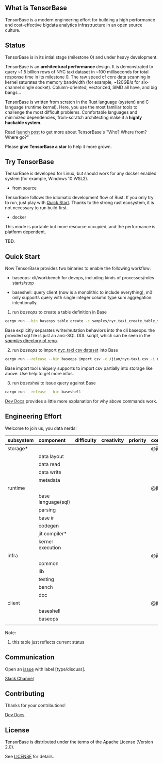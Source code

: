 ## What is TensorBase
TensorBase is a modern engineering effort for building a high performance and cost-effective bigdata analytics infrastructure in an open source culture. 


## Status
TensorBase is in its intial stage (milestone 0) and under heavy development. 

TensorBase is an **architectural performance** design. It is demonstrated to query ~1.5 billion rows of NYC taxi dataset in ~100 milliseconds for total response time in its milestone 0. The raw speed of core data scanning in kernel saturates the memory bandwidth (for example, ~120GB/s for six-channel single socket). Column-oriented, vectorized, SIMD all have, and big bangs...

TensorBase is written from scratch in the Rust language (system) and C language (runtime kernel). Here, you use the most familiar tools to challenge the most difficult problems. Comfortable languages and minimized dependencies, from-scratch architecting make it a **highly hackable system**. 

Read [launch post](https://tensorbase.io/2020/08/04/hello-base.html) to get more about TensorBase's "Who? Where from? Where go?"

Please **give TensorBase a star** to help it more grown.


## Try TensorBase
TensorBase is developed for Linux, but should work for any docker enabled system (for example, Windows 10 WSL2).

* from source

TensorBase follows the idiomatic development flow of Rust. If you only try to run, just play with [Quick Start](#quick-start). Thanks to the strong rust ecosystem, it is not necessary to run build first.

* docker

This mode is portable but more resource occupied, and the performance is platform dependent.

TBD.


## Quick Start
Now TensorBase provides two binaries to enable the following workflow:

* baseops: cli/workbench for devops, including kinds of processes/roles starts/stop

* baseshell: query client (now is a monolithic to include everything), m0 only supports query with single integer column type sum aggregation intentionally.

1. run _baseops_ to create a table definition in Base
```bash
cargo run --bin baseops table create -c samples/nyc_taxi_create_table_sample.sql
```
Base explicitly separates write/mutation behaviors into the cli baseops. the provided sql file is just an ansi-SQL DDL script, which can be seen in the [*samples* directory of repo](samples).

2. run _baseops_ to import [nyc_taxi csv dataset](https://clickhouse.tech/docs/en/getting-started/example-datasets/nyc-taxi/) into Base
```bash
cargo run --release --bin baseops import csv -c /jian/nyc-taxi.csv -i nyc_taxi:trip_id,pickup_datetime,passenger_count:0,2,10:51
```
Base import tool uniquely supports to import csv partially into storage like above. Use help to get more infos.

3. run _baseshell_ to issue query against Base
```bash
cargo run --release --bin baseshell
```

[Dev Docs](/docs/dev.md) provides a little more explanation for why above commands work.


## Engineering Effort
Welcome to join us, you data nerds!

| subsystem | component   | difficulty | creativity | priority | committers |
|:---       |:---         |:---        |:---        |:---      |:---        |
| storage*  | | | | | @jinmingjian |
|           | data layout | | | | |
|           | data read | | | | |
|           | data write | | | | |
|           | metadata | | | | |
| runtime   | | | | | @jinmingjian |
|           | base language(sql) | | | | |     
|           | parsing | | | | |
|           | base ir | | | | |
|           | codegen | | | | |
|           | jit compiler* | | | | |
|           | kernel execution | | | | |
| infra     | | | | | @jinmingjian |
|           | common   | | | | |
|           | lib      | | | | |
|           | testing  | | | | |
|           | bench    | | | | | 
|           | doc      | | | | |                 
| client    | | | | | @jinmingjian |  
|           | baseshell | | | | |
|           | baseops   | | | | |   
|           | | | | | |   

Note:
1. this table just reflects current status 

## Communication
Open an [issue](https://github.com/tensorbase/tensorbase/issues) with label [type/discuss].

[Slack Channel](https://tensorbase.slack.com/)


## Contributing
Thanks for your contributions!

[Dev Docs](/docs/dev.md)


## License
TensorBase is distributed under the terms of the Apache License (Version 2.0).

See [LICENSE](LICENSE) for details.

